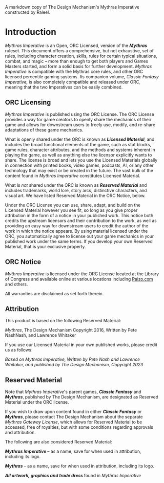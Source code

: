 A markdown copy of The Design Mechanism's Mythras Imperative constructed by Raleel.

# Introduction

_Mythras_ _Imperative_ is an Open, ORC Licensed, version of the _**Mythras**_ ruleset. This document offers a comprehensive, but not exhaustive, set of rules, including character creation, skills, rules for certain typical situations, combat, and magic – more than enough to get both players and Games Masters started, and form a solid basis for further development. _Mythras Imperative_ is compatible with the Mythras core rules, and other ORC licensed percentile gaming systems. Its companion volume, _Classic Fantasy Imperative,_ is also completely compatible and released under ORC, meaning that the two Imperatives can be easily combined.

## ORC Licensing

_Mythras Imperative_ is published using the ORC License. The ORC License provides a way for game creators to openly share the mechanics of their game and allows for downstream users to freely use, modify, and re-share adaptations of these game mechanics.

What is openly shared under the ORC is known as _**Licensed Material**_, and includes the broad functional elements of the game, such as stat blocks, game rules, character attributes, and the methods and systems inherent in playing the game, as well as anything else the licensor explicitly wants to share. The license is broad and lets you use the Licensed Materials globally in connection with printed books, video games, podcasts, AI, or any other technology that may exist or be created in the future. The vast bulk of the content found in _Mythras Imperative_ constitutes Licensed Material.

What is _not_ shared under the ORC is known as _**Reserved Material**_ and includes trademarks, world lore, story arcs, distinctive characters, and visual art. We have listed Reserved Material in the ORC Notice, below.

Under the ORC License you can use, share, adapt, and build on the Licensed Material however you see fit, so long as you give proper attribution in the form of a notice in your published work. This notice both credits the upstream licensors and their contribution to the work, as well as providing an easy way for downstream users to credit the author of the work in which the notice appears. By using material licensed under the ORC, you automatically agree to license out your game mechanics in your published work under the same terms. If you develop your own Reserved Material, that is your exclusive property.

## ORC Notice

_Mythras Imperative_ is licensed under the ORC License located at the Library of Congress and available online at various locations including [Paizo.com](https://paizo.com/community/blog/v5748dyo6sico) and others.

All warranties are disclaimed as set forth therein.

## Attribution

This product is based on the following Reserved Material:

_Mythras_, The Design Mechanism Copyright 2016, Written by Pete NashNash, and Lawrence Whitaker

If you use our Licensed Material in your own published works, please credit us as follows:

_Based on Mythras Imperative, Written by Pete Nash and Lawrence Whitaker, and published by The Design Mechanism, Copyright 2023_

## Reserved Material

Note that _Mythras Imperative_'s parent games, _**Classic Fantasy**_ and _**Mythras**_, published by The Design Mechanism, are designated as Reserved Material under the ORC license.

If you wish to draw upon content found in either _**Classic Fantasy**_ or _**Mythras**_, please contact The Design Mechanism about the separate _Mythras Gateway License_, which allows for Reserved Material to be accessed, free of royalties, but with some conditions regarding approvals and attribution.

The following are also considered Reserved Material:

_**Mythras Imperative**_ – as a name, save for when used in attribution, including its logo.

_**Mythras**_ – as a name, save for when used in attribution, including its logo.

_**All artwork, graphics and trade dress**_ found in _Mythras Imperative_